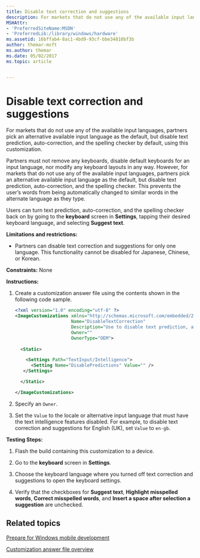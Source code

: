 ```yaml
---
title: Disable text correction and suggestions
description: For markets that do not use any of the available input languages, partners pick an alternative available input language as the default, but disable text prediction, auto-correction, and the spelling checker by default, using this customization.
MSHAttr:
- 'PreferredSiteName:MSDN'
- 'PreferredLib:/library/windows/hardware'
ms.assetid: 16bffab4-8ac1-4bd9-93cf-bbe34810bf3b
author: themar-msft
ms.author: themar
ms.date: 05/02/2017
ms.topic: article


---
```


# Disable text correction and suggestions


For markets that do not use any of the available input languages, partners pick an alternative available input language as the default, but disable text prediction, auto-correction, and the spelling checker by default, using this customization.

Partners must not remove any keyboards, disable default keyboards for an input language, nor modify any keyboard layouts in any way. However, for markets that do not use any of the available input languages, partners pick an alternative available input language as the default, but disable text prediction, auto-correction, and the spelling checker. This prevents the user’s words from being automatically changed to similar words in the alternate language as they type.

Users can turn text prediction, auto-correction, and the spelling checker back on by going to the **keyboard** screen in **Settings**, tapping their desired keyboard language, and selecting **Suggest text**.

**Limitations and restrictions:**

-   Partners can disable text correction and suggestions for only one language. This functionality cannot be disabled for Japanese, Chinese, or Korean.

<a href="" id="constraints---none"></a>**Constraints:** None  

<a href="" id="instructions-"></a>**Instructions:**  
1.  Create a customization answer file using the contents shown in the following code sample.

    ```XML
    <?xml version="1.0" encoding="utf-8" ?>  
    <ImageCustomizations xmlns="http://schemas.microsoft.com/embedded/2004/10/ImageUpdate"  
                         Name="DisableTextCorrection"  
                         Description="Use to disable text prediction, auto-correction, and spelling checker for an alternative input language."  
                         Owner=""  
                         OwnerType="OEM"> 
      
      <Static>  

        <Settings Path="TextInput/Intelligence">  
          <Setting Name="DisablePredictions" Value="" />       
       </Settings>  

      </Static>

    </ImageCustomizations>
    ```

2.  Specify an `Owner`.

3.  Set the `Value` to the locale or alternative input language that must have the text intelligence features disabled. For example, to disable text correction and suggestions for English (UK), set `Value` to `en-gb`.

<a href="" id="testing-steps-"></a>**Testing Steps:**  
1.  Flash the build containing this customization to a device.

2.  Go to the **keyboard** screen in **Settings**.

3.  Choose the keyboard language where you turned off text correction and suggestions to open the keyboard settings.

4.  Verify that the checkboxes for **Suggest text**, **Highlight misspelled words**, **Correct misspelled words**, and **Insert a space after selection a suggestion** are unchecked.

## Related topics

[Prepare for Windows mobile development](https://docs.microsoft.com/en-us/windows-hardware/manufacture/mobile/preparing-for-windows-mobile-development)

[Customization answer file overview](https://docs.microsoft.com/en-us/windows-hardware/customize/mobile/mcsf/customization-answer-file)
